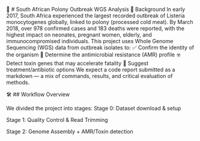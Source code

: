 🥩 # South African Polony Outbreak WGS Analysis
📖 Background
In early 2017, South Africa experienced the largest recorded outbreak of Listeria monocytogenes globally, linked to polony (processed cold meat). By March 2018, over 978 confirmed cases and 183 deaths were reported, with the highest impact on neonates, pregnant women, elderly, and immunocompromised individuals.
This project uses Whole Genome Sequencing (WGS) data from outbreak isolates to:
✅ Confirm the identity of the organism
🧬 Determine the antimicrobial resistance (AMR) profile
☣️ Detect toxin genes that may accelerate fatality
💊 Suggest treatment/antibiotic options
We expect a code report submitted as a markdown — a mix of commands, results, and critical evaluation of methods.

🛠️ ## Workflow Overview

We divided the project into stages:
Stage 0: Dataset download & setup

Stage 1: Quality Control & Read Trimming

Stage 2: Genome Assembly + AMR/Toxin detection
